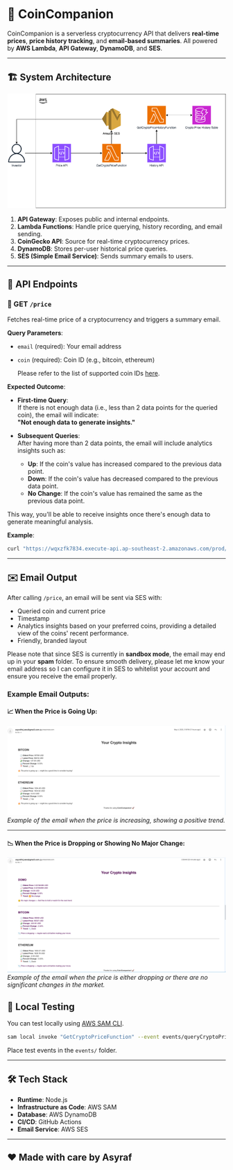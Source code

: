 # 🚀 CoinCompanion

CoinCompanion is a serverless cryptocurrency API that delivers **real-time prices**, **price history tracking**, and **email-based summaries**. All powered by **AWS Lambda**, **API Gateway**, **DynamoDB**, and **SES**.

---

## 🏗️ System Architecture

![CoinCompanion Architecture Diagram](./docs/coincompanion_architecture_diagram.png)

1. **API Gateway**: Exposes public and internal endpoints.
2. **Lambda Functions**: Handle price querying, history recording, and email sending.
3. **CoinGecko API**: Source for real-time cryptocurrency prices.
4. **DynamoDB**: Stores per-user historical price queries.
5. **SES (Simple Email Service)**: Sends summary emails to users.

---

## 📡 API Endpoints

### 🔹 GET `/price`

Fetches real-time price of a cryptocurrency and triggers a summary email.

**Query Parameters**:

- `email` (required): Your email address
- `coin` (required): Coin ID (e.g., bitcoin, ethereum)

  Please refer to the list of supported coin IDs [here](https://github.com/asyrafjamil/coincompanion/blob/main/functions/query-crypto-price/coins.json).

**Expected Outcome**:

- **First-time Query**:  
  If there is not enough data (i.e., less than 2 data points for the queried coin), the email will indicate:  
  **"Not enough data to generate insights."**

- **Subsequent Queries**:  
  After having more than 2 data points, the email will include analytics insights such as:
  - **Up**: If the coin's value has increased compared to the previous data point.
  - **Down**: If the coin's value has decreased compared to the previous data point.
  - **No Change**: If the coin's value has remained the same as the previous data point.

This way, you'll be able to receive insights once there's enough data to generate meaningful analysis.

**Example**:

```bash
curl "https://wqxzfk7834.execute-api.ap-southeast-2.amazonaws.com/prod/price?email=asyraf@example.com&coin=bitcoin"
```

---

## ✉️ Email Output

After calling `/price`, an email will be sent via SES with:

- Queried coin and current price
- Timestamp
- Analytics insights based on your preferred coins, providing a detailed view of the coins' recent performance.
- Friendly, branded layout

Please note that since SES is currently in **sandbox mode**, the email may end up in your **spam** folder. To ensure smooth delivery, please let me know your email address so I can configure it in SES to whitelist your account and ensure you receive the email properly.

### Example Email Outputs:

#### 📈 When the Price is Going Up:

![Email Output Sample](./docs/email_output_price_up.png)  
_Example of the email when the price is increasing, showing a positive trend._

---

#### 📉 When the Price is Dropping or Showing No Major Change:

![Email Output Sample](./docs/email_output.png)  
_Example of the email when the price is either dropping or there are no significant changes in the market._

## 🧪 Local Testing

You can test locally using [AWS SAM CLI](https://docs.aws.amazon.com/serverless-application-model/latest/developerguide/serverless-sam-cli.html).

```bash
sam local invoke "GetCryptoPriceFunction" --event events/queryCryptoPriceSample.json
```

Place test events in the `events/` folder.

---

## 🛠️ Tech Stack

- **Runtime**: Node.js
- **Infrastructure as Code**: AWS SAM
- **Database**: AWS DynamoDB
- **CI/CD**: GitHub Actions
- **Email Service**: AWS SES

---

## ❤️ Made with care by Asyraf
